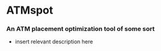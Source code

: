 # ATMspot #
### An ATM placement optimization tool of some sort ###
- insert relevant description here